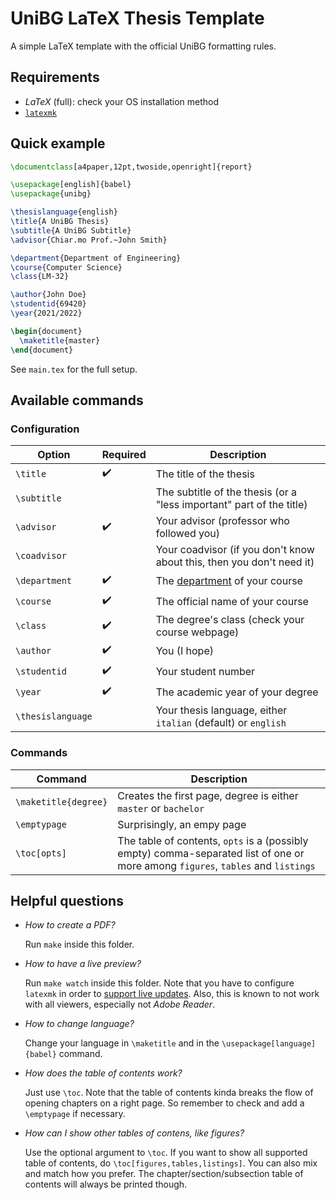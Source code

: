 # UniBG LaTeX Thesis Template

A simple LaTeX template with the official UniBG formatting rules.

## Requirements

- *LaTeX* (full): check your OS installation method
- [`latexmk`](https://miktex.org/packages/latexmk)

## Quick example

```latex
\documentclass[a4paper,12pt,twoside,openright]{report}

\usepackage[english]{babel}
\usepackage{unibg}

\thesislanguage{english}
\title{A UniBG Thesis}
\subtitle{A UniBG Subtitle}
\advisor{Chiar.mo Prof.~John Smith}

\department{Department of Engineering}
\course{Computer Science}
\class{LM-32}

\author{John Doe}
\studentid{69420}
\year{2021/2022}

\begin{document}
  \maketitle{master}
\end{document}
```

See `main.tex` for the full setup.

## Available commands

### Configuration

| Option            | Required | Description                                                                              |
| ----------------- | -------- | ---------------------------------------------------------------------------------------- |
| `\title`          | ✔️        | The title of the thesis                                                                  |
| `\subtitle`       |          | The subtitle of the thesis (or a "less important" part of the title)                     |
| `\advisor`        | ✔️        | Your advisor (professor who followed you)                                                |
| `\coadvisor`      |          | Your coadvisor (if you don't know about this, then you don't need it)                    |
| `\department`     | ✔️        | The [department](https://www.unibg.it/ateneo/organizzazione/dipartimenti) of your course |
| `\course`         | ✔️        | The official name of your course                                                         |
| `\class`          | ✔️        | The degree's class (check your course webpage)                                           |
| `\author`         | ✔️        | You (I hope)                                                                             |
| `\studentid`      | ✔️        | Your student number                                                                      |
| `\year`           | ✔️        | The academic year of your degree                                                         |
| `\thesislanguage` |          | Your thesis language, either `italian` (default) or `english`                            |

### Commands

| Command              | Description                                                                                                                      |
| -------------------- | -------------------------------------------------------------------------------------------------------------------------------- |
| `\maketitle{degree}` | Creates the first page, degree is either `master` or `bachelor`                                                                  |
| `\emptypage`         | Surprisingly, an empy page                                                                                                       |
| `\toc[opts]`         | The table of contents, `opts` is a (possibly empty) comma-separated list of one or more among `figures`, `tables` and `listings` |

## Helpful questions

- *How to create a PDF?*

  Run `make` inside this folder.

- *How to have a live preview?*

  Run `make watch` inside this folder.
  Note that you have to configure `latexmk` in order to [support live updates](https://mg.readthedocs.io/latexmk.html#configuration-files).
  Also, this is known to not work with all viewers, especially not *Adobe Reader*.

- *How to change language?*

  Change your language in `\maketitle` and in the `\usepackage[language]{babel}` command.

- *How does the table of contents work?*

  Just use `\toc`. Note that the table of contents kinda breaks the flow of opening chapters on a right page.
  So remember to check and add a `\emptypage` if necessary.

- *How can I show other tables of contens, like figures?*

  Use the optional argument to `\toc`. If you want to show all supported table of contents,
  do `\toc[figures,tables,listings]`. You can also mix and match how you prefer.
  The chapter/section/subsection table of contents will always be printed though.